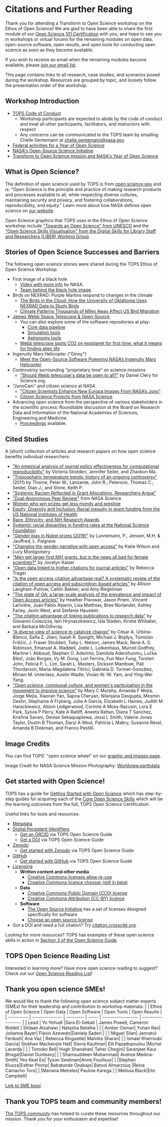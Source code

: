 # Citations and Further Reading

Thank you for attending a Transform to Open Science workshop on the Ethos of Open Science! We are glad to have been able to share the first module of our [Open Science 101 Certification](https://github.com/nasa/Transform-to-Open-Science/tree/main/docs/Area2_Capacity_Sharing/Open-Science-101) with you, and hope to see you in workshops or virtual forums for the remaining modules on open data, open-source software, open results, and open tools for conducting open science as soon as they become available. 

If you wish to receive an email when the remaining modules become available, please [join our email list](https://docs.google.com/forms/d/e/1FAIpQLSeb_6PdbaPYFcVwXWgMJ053Q_pF2rW2YOu51Qmrh5nWaRYc7Q/viewform).

This page contains links to all research, case studies, and scenarios posed during the workshop. Resources are grouped by topic, and loosely follow the presentation order of the workshop. 

## Workshop Introduction

* [TOPS Code of Conduct](/About/CODE_OF_CONDUCT.md)
     * Workshop participants are expected to abide by the code of conduct and treat all other participants, facilitators, and instructors with respect
     * Any concerns can be communicated to the TOPS team by emailing Chelle Gentemann at chelle.gentemann@nasa.gov
* [Federal activities for a Year of Open Science](https://open.science.gov/)
* [NASA's Open-Source Science Initiative](https://science.nasa.gov/open-science-overview)
* [Transform to Open Science mission and NASA's Year of Open Science](https://nasa.github.io/Transform-to-Open-Science/)


## What is Open Science? 

The definition of open science used by TOPS is from [open.science.gov](https://open.science.gov/) and is:
"Open Science is the principle and practice of making research products and processes available to all, while respecting diverse cultures, maintaining security and privacy, and fostering collaborations, reproducibility, and equity." 
Learn more about how NASA defines open science on [our website](https://nasa.github.io/Transform-to-Open-Science/what-is-open-science/).

Open Science graphics that TOPS uses in the Ethos of Open Science workshop include ["Towards an Open Science" from UNESCO](https://www.scientificinfographics.com/21-towards-an-open-science) and the ["Open Science Skills Visualisation" from the Digital Skills for Library Staff and Researchers (LIBER) Working Group](https://zenodo.org/record/3702401#.Y-_S1uzMKW0).

## Stories of Open Science Successes and Barriers
The following open science stories were shared during the TOPS Ethos of Open Science Workshop:
* First image of a black hole 
     * [Video with more info](https://www.nasa.gov/ames/ocs/summerseries/19/katie-bouman) by NASA. 
     * [Team behind the black hole image](https://www.huffpost.com/entry/photo-woman-researcher-black-hole_n_5cae82e7e4b0a983fce3e5ad).
* Birds on NEXRAD: Purple Martins respond to changes in the climate
     * [The Birds in the Cloud: How the University of Oklahoma Uses NEXRAD Data to Study Birds](https://aws.amazon.com/blogs/publicsector/the-birds-in-the-cloud-how-the-university-of-oklahoma-uses-nexrad-data-to-study-birds/)
     * [Climate Patterns Thousands of Miles Away Affect US Bird Migration](https://climate.nasa.gov/news/3201/climate-patterns-thousands-of-miles-away-affect-us-bird-migration/)
* [James Webb Space Telescope & Open-Source](https://github.blog/2022-01-18-how-open-source-is-supporting-nasas-new-eyes-in-space/). 
     * You can also explore some of the software repositories at play:
          * [Core data pipeline](https://github.com/spacetelescope/jwst)
          * [Simulation tools](https://github.com/spacetelescope/webbpsf) 
          * [Astronomy tools](https://github.com/spacetelescope/jdaviz)
     * [Webb telescope spots CO2 on exoplanet for first time: what it means for finding alien life](https://www.nature.com/articles/d41586-022-02350-2)
* Ingenuity Mars Helicopter ("Ginny")
     * [Meet the Open-Source Software Powering NASA’s Ingenuity Mars Helicopter](https://www.nasa.gov/feature/jpl/meet-the-open-source-software-powering-nasa-s-ingenuity-mars-helicopter)
* Controversy surrounding "proprietary time" on science missions 
     * ["Should Webb telescope's data be open to all?"](https://www.science.org/content/article/should-webb-telescope-s-data-be-open-all) by Daniel Clery for Science.org.
* "JunoCam" and citizen science at NASA
     * ["Citizen Scientists Enhance New Europa Images From NASA’s Juno"](https://www.nasa.gov/feature/jpl/citizen-scientists-enhance-new-europa-images-from-nasa-s-juno) 
     * [Citizen Science Projects from NASA Science](https://science.nasa.gov/citizenscience).
* Advancing open science from the perspective of various stakeholders in the scientific process: Roundtable discussion at the Board on Research Data and Information of the National Academies of Sciences, Engineering,and Medicine 
     * [Proceedings](https://nap.nationalacademies.org/catalog/25725/advancing-open-science-practices-stakeholder-perspectives-on-incentives-and-disincentives) available. 

## Cited Studies 
A (short) collection of articles and research papers on how open science benefits individual researchers:
* ["An empirical analysis of journal policy effectiveness for computational reproducibility"](https://www.pnas.org/doi/full/10.1073/pnas.1708290115) by Victoria Stodden, Jennifer Seiler, and Zhaokun Ma.
* ["Tropospheric temperature trends: history of an ongoing controversy"](https://digitalcommons.unl.edu/cgi/viewcontent.cgi?article=1318&context=usdeptcommercepub) (2011) by Thorne, Peter W.; Lanzante, John R.; Peterson, Thomas C.; Seidel, Dian J.; and Shine, Keith P.
* ["Systemic Racism Reflected in Grant Allocations, Researchers Argue"](https://physics.aps.org/articles/v15/173)
* ["Dual-Anonymous Peer Review"](https://science.nasa.gov/researchers/dual-anonymous-peer-review) from NASA Science
* [Women who win prizes get less mondy and prestige](https://www.nature.com/articles/d41586-019-00091-3)
* [Equity, Diversity and Inclusion: Racial inequity in grant funding from the US National Institutes of Health](https://elifesciences.org/articles/65697)
* [Race, Ethnicity, and NIH Research Awards](https://www.science.org/doi/full/10.1126/science.1196783)
* [Systemic racial disparities in funding rates at the National Science Foundation](https://www.ncbi.nlm.nih.gov/pmc/articles/PMC9708090/)
* ["Gender bias in Nobel prizes (2019)"](https://www.nature.com/articles/s41599-019-0256-3) by Lunnemann, P., Jensen, M.H. & Jauffred, L.  Palgrave
* ["Changing the gender narrative with open access"](https://blogs.lse.ac.uk/impactofsocialsciences/2022/07/14/changing-the-gender-narrative-with-open-access/) by Katie Wilson and Lucy Montgomery
* ["Men get larger first NIH grants, but is the news all bad for female scientists?"](https://www.science.org/content/article/men-get-larger-first-nih-grants-news-all-bad-female-scientists) by Jocelyn Kaiser
* ["Open data linked to higher citations for journal articles"](https://www.chemistryworld.com/news/open-data-linked-to-higher-citations-for-journal-articles/3010723.article) by Rebecca Trager
* ["Is the open access citation advantage real? A systematic review of the citation of open access and subscription-based articles"](https://journals.plos.org/plosone/article?id=10.1371/journal.pone.0253129) by Allison Langham-Putrow, Caitlin Bakker, and Amy Riegelman
* ["The state of OA: a large-scale analysis of the prevalence and impact of Open Access articles"](https://peerj.com/articles/4375/) by Heather Piwowar, Jason Priem, Vincent Larivière, Juan Pablo Alperin, Lisa Matthias, Bree Norlander, Ashley Farley, Jevin West, and Stefanie Haustein.
* ["The citation advantage of linking publications to research data"](https://journals.plos.org/plosone/article?id=10.1371/journal.pone.0230416) by Giovanni Colavizza, Iain Hrynaszkiewicz, Isla Staden, Kirstie Whitaker, and Barbara McGillivray.
* ["A diverse view of science to catalyze change"](https://www.nature.com/articles/s41557-020-0529-x) by César A. Urbina-Blanco, Safia Z. Jilani, Isaiah R. Speight, Michael J. Bojdys, Tomislav Friščić, J. Fraser Stoddart, Toby L. Nelson, James Mack, Renã A. S. Robinson, Emanuel A. Waddell, Jodie L. Lutkenhaus, Murrell Godfrey, Martine I. Abboud, Stephen O. Aderinto, Damilola Aderohunmu, Lučka Bibič, João Borges, Vy M. Dong, Lori Ferrins, Fun Man Fung, Torsten John, Felicia P. L. Lim, Sarah L. Masters, Dickson Mambwe, Pall Thordarson, Maria-Magdalena Titirici, Gabriela D. Tormet-González, Miriam M. Unterlass, Austin Wadle, Vivian W.-W. Yam, and Ying-Wei Yang.
* ["Open science, communal culture, and women's participation in the movement to improve science"](https://pubmed.ncbi.nlm.nih.gov/32929006/)  by Mary C Murphy, Amanda F Mejia, Jorge Mejia, Xiaoran Yan, Sapna Cheryan, Nilanjana Dasgupta, Mesmin Destin, Stephanie A Fryberg, Julie A Garcia, Elizabeth L Haines, Judith M Harackiewicz, Alison Ledgerwood, Corinne A Moss-Racusin, Lora E Park, Sylvia P Perry, Kate A Ratliff, Aneeta Rattan, Diana T Sanchez, Krishna Savani, Denise Sekaquaptewa, Jessi L Smith, Valerie Jones Taylor, Dustin B Thoman, Daryl A Wout, Patricia L Mabry, Susanne Ressl, Amanda B Diekman, and Franco Pestilli.

## Image Credits
You can find TOPS' "open science wheel" on our [graphic and images page](/Organizing_OS_Activities/branding_and_graphics/readme.md).  

Image Credit for NASA Science Mission Photography: [Worldview.earthdata](https://worldview.earthdata.nasa.gov/)

## Get started with Open Science!

TOPS has a guide for [Getting Started with Open Science](/Open_Science_Cookbook/Your_Open_Science_Journey.md) which has step-by-step guides for acquiring each of the [Core Open Science Skills](https://nasa.github.io/Transform-to-Open-Science-Book/Open_Science_Cookbook/Your_Open_Science_Journey.html#section-1-core-open-science-skills) which will be the learning outcomes from the full, TOPS Open Science Certification.

Useful links for tools and resources:
* [Metadata](https://guides.lib.unc.edu/metadata/definition)
* [Digital Persistent Identifiers](https://sis.web.cern.ch/submit-and-publish/persistent-identifiers/what-are-pids#)
     * [Get an ORCID](https://nasa.github.io/Transform-to-Open-Science-Book/Open_Science_Cookbook/Your_Open_Science_Journey.html#get-an-orcid) via TOPS Open Science Guide
     * [Get a DOI](https://nasa.github.io/Transform-to-Open-Science-Book/Open_Science_Cookbook/Your_Open_Science_Journey.html#assign-a-doi) via TOPS Open Science Guide
* [Zenodo](https://about.zenodo.org) 
     * [Get started with Zenodo](https://nasa.github.io/Transform-to-Open-Science-Book/Open_Science_Cookbook/Your_Open_Science_Journey.html#get-a-zenodo-account) via TOPS Open Science Guide
* [GitHub](https://github.io)
     * [Get started with GitHub](https://nasa.github.io/Transform-to-Open-Science-Book/Open_Science_Cookbook/Your_Open_Science_Journey.html#get-a-github) via TOPS Open Science Guide
* [Licensing](http://blog.psyarxiv.com/2018/05/14/licensing-work-psyarxiv/)
     * **Written content and other media** 
          * [Creative Commons licenses allow re-use](https://creativecommons.org/)
          * [Creative Commons licence chooser (still in beta)](https://chooser-beta.creativecommons.org)
     * **Data**
          * [Creative Commons Public Domain (CC0) license](https://creativecommons.org/publicdomain/zero/1.0/) 
          * [Creative Commons Attribution (CC-BY) licence](https://creativecommons.org/licenses/by/4.0/?ref=chooser-v1)
     * **Software**
          * [The Open Source Initiative](https://opensource.org/licenses) has a set of licenses designed specifically for software
          * [Choose an open source license](https://choosealicense.com)
* Got a DOI and need a full citation? Try [citation.crosscite.org](https://citation.crosscite.org/).

Looking for more resources? TOPS has examples of these open science skills in action in [Section 3 of the Open Science Guide](https://nasa.github.io/Transform-to-Open-Science-Book/Open_Science_Cookbook/Your_Open_Science_Journey.html#section-3-open-science-at-work).

## TOPS Open Science Reading List

Interested in learning more? Have more open science reading to suggest? Check out our [Open Science Reading List](/Open_Science_Cookbook/reading_list.md)! 

## Thank you open science SMEs!
We would like to thank the following open science subject matter experts (SMEs) for their leadership and contribution to workshop materials:
|            | Ethos of Open Science | Open Data | Open Software | Open Tools | Open Results |
| ---------- | --------------- | --------- | ----- | ------------------ | ------------------ |
| Lead       | Yo Yehudi       |Sara El-Gebali | James Powell, Cameron Riddell | Shilaan Alzahawi | Natasha Batalha |
|  | Amber Osman| Yuhan Rao| Johanna Bayer| Flavio Azevedo|Daniela Saderi |
|  | Miguel Silan| Jannatul Ferdush| Ana Vaz | Rebecca Ringuette| Malvika Sharan|
|  | Ismael Kherroubi Garcia| Siobhan Mackenzie Hall| Sierra Kaufman| Elli Papadopoulou |Michel Lacerda |
|  | Tomoko Bell| Hugh Shanahan| Taher Chegini| Saranjeet Kaur Bhogal|Daniel Dunleavy|
|  | Shamsuddeen Muhammad| Andrea Medina-Smith| Yeo Keat Ee| Tyson Swetnam|Anne Fouilloux|
|  |Stephen Klusza|Esther Plomp| Babatunde Onabajo| Batool Almarzouq |Reina Camacho Toro|
|  |Mariana Meireles| Pauline Karega |      | Melissa Black|Elio Campitelli|

[Link to SME bios!](https://github.com/nasa/Transform-to-Open-Science/blob/main/docs/Area2_Capacity_Sharing/Open-Science-101/curriculum_leads.md#2022-tops-curricula-module-leads).

## Thank you TOPS team and community members!
[The TOPS community](https://github.com/nasa/Transform-to-Open-Science#contributors-) has helped to curate these resources throughout our mission. Thank you for your enthusiasm and expertise! 
